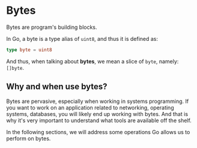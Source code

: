 # Bytes

Bytes are program's building blocks.

In Go, a byte is a type alias of `uint8`, and thus it is defined as:

```go
type byte = uint8
```

And thus, when talking about **bytes**, we mean a slice of `byte`, namely: `[]byte`.

## Why and when use bytes?

Bytes are pervasive, especially when working in systems programming. If you want
to work on an application related to networking, operating systems, databases,
you will likely end up working with bytes. And that is why it's very important
to understand what tools are available off the shelf.

In the following sections, we will address some operations Go allows us to
perform on bytes.
